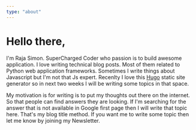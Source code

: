 ```yaml
---
type: "about"
---
```

# Hello there,

I'm Raja Simon. SuperCharged Coder who passion is to build awesome application. I love writing technical blog posts. Most of them related to Python web application frameworks. Sometimes I write things about Javascript but I'm not that Js expert. Recenlty I love this [Hugo](https://gohugo.io/) static site generator so in next two weeks I will be writing some topics in that space.

My motivation is for writing is to put my thoughts out there on the internet. So that people can find answers they are looking. If I'm searching for the answer that is not available in Google first page then I will write that topic here. That's my blog title method. If you want me to write some topic then let me know by joining my Newsletter.